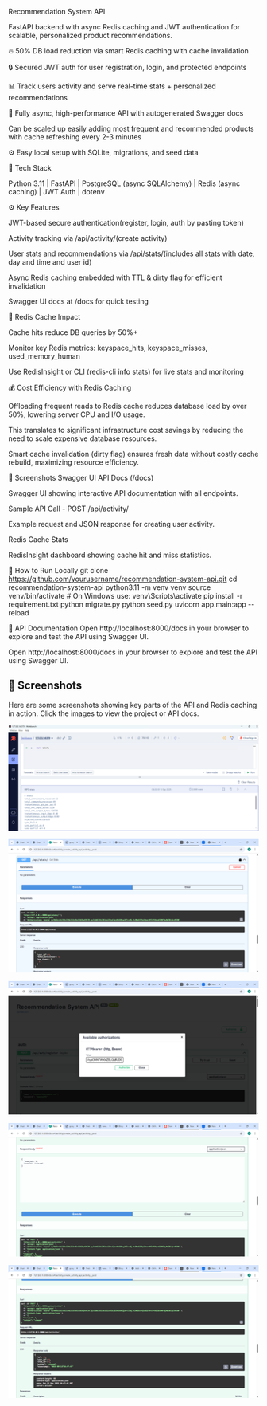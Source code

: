 Recommendation System API

FastAPI backend with async Redis caching and JWT authentication for scalable, personalized product recommendations.

🔥 50% DB load reduction via smart Redis caching with cache invalidation

🔒 Secured JWT auth for user registration, login, and protected endpoints

📊 Track users activity and serve real-time stats + personalized recommendations

🚀 Fully async, high-performance API with autogenerated Swagger docs

   Can be scaled up easily adding most frequent and recommended products with cache refreshing every  2-3 minutes

⚙️ Easy local setup with SQLite, migrations, and seed data

🧰 Tech Stack

Python 3.11 | FastAPI | PostgreSQL (async SQLAlchemy) | Redis (async caching) | JWT Auth | dotenv

⚙️ Key Features

JWT-based secure authentication(register, login, auth by pasting token)

Activity tracking via /api/activity/(create activity)

User stats and recommendations via /api/stats/(includes all stats with date, day and time and user id)

Async Redis caching embedded with TTL & dirty flag for efficient invalidation

Swagger UI docs at /docs for quick testing

🧊 Redis Cache Impact

Cache hits reduce DB queries by 50%+

Monitor key Redis metrics: keyspace_hits, keyspace_misses, used_memory_human

Use RedisInsight or CLI (redis-cli info stats) for live stats and monitoring

💰 Cost Efficiency with Redis Caching

Offloading frequent reads to Redis cache reduces database load by over 50%, lowering server CPU and I/O usage.

This translates to significant infrastructure cost savings by reducing the need to scale expensive database resources.

Smart cache invalidation (dirty flag) ensures fresh data without costly cache rebuild, maximizing resource efficiency.

📸 Screenshots
Swagger UI API Docs (/docs)


Swagger UI showing interactive API documentation with all endpoints.

Sample API Call - POST /api/activity/

Example request and JSON response for creating user activity.

Redis Cache Stats

RedisInsight dashboard showing cache hit and miss statistics.

🚀 How to Run Locally
git clone https://github.com/yourusername/recommendation-system-api.git
cd recommendation-system-api
python3.11 -m venv venv
source venv/bin/activate  # On Windows use: venv\Scripts\activate
pip install -r requirement.txt
python migrate.py
python seed.py
uvicorn app.main:app --reload

🔗 API Documentation
Open http://localhost:8000/docs
 in your browser to explore and test the API using Swagger UI.

Open http://localhost:8000/docs
 in your browser to explore and test the API using Swagger UI.

 ## 📸 Screenshots

Here are some screenshots showing key parts of the API and Redis caching in action. Click the images to view the project or API docs.

[![Redis Cache Stats](assets/redis_cache_stats.png)](https://github.com/Ashutosh0000000/Recommendation-System-API)

[![Stats Recommended Items](assets/stats-recommened-items.png)](https://github.com/Ashutosh0000000/Recommendation-System-API)

[![Swagger Auth Popup](assets/swagger_auth_popup.png)](http://localhost:8000/docs)

[![Swagger Create Activity](assets/swagger_create-activity.png)](http://localhost:8000/docs)

[![Swagger Post Activity](assets/swagger_post_activity.png)](http://localhost:8000/docs)


